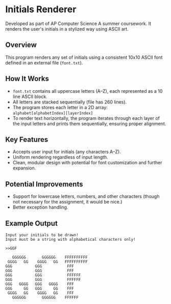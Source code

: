 # Initials Renderer

Developed as part of AP Computer Science A summer coursework. It renders the user's initials in a stylized way using ASCII art.

## Overview

This program renders any set of initials using a consistent 10x10 ASCII font defined in an external file (`font.txt`).

## How It Works

- `font.txt` contains all uppercase letters (A–Z), each represented as a 10 line ASCII block.
- All letters are stacked sequentially (file has 260 lines).
- The program stores each letter in a 2D array:  
  `alphabet[alphabetIndex][layerIndex]`
- To render text horizontally, the program iterates through each layer of the input letters and prints them sequentially, ensuring proper alignment.

## Key Features

- Accepts user input for initials (any characters A–Z).
- Uniform rendering regardless of input length.
- Clean, modular design with potential for font customization and further expansion.

## Potential Improvements

- Support for lowercase letters, numbers, and other characters (though not necessary for the assignment, it would be nice.)
- Better exception handling.

## Example Output

```console
Input your initials to be drawn!
Input must be a string with alphabetical characters only!

>>GGF

   GGGGGG       GGGGGG    FFFFFFFFFF
 GGGG   GG    GGGG   GG   FFFFFFFFFF
GGG          GGG           FFF      
GGG          GGG           FFF      
GGG          GGG           FFFFFF   
GGG          GGG           FFFFFF   
GGG   GGGG   GGG   GGGG    FFF      
GGG     GG   GGG     GG    FFF      
 GGGG   GG    GGGG   GG    FFF      
   GGGGGG       GGGGGG    FFFFFF    
```
